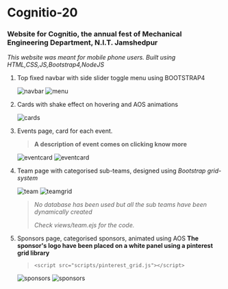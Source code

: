 # Cognitio-20
### Website for Cognitio, the annual fest of Mechanical Engineering Department, N.I.T. Jamshedpur

*This website was meant for mobile phone users. Built using HTML,CSS,JS,Bootstrap4,NodeJS*

1. Top fixed navbar with side slider toggle menu using BOOTSTRAP4
	>
	![navbar](screenshots/1.jpg)  ![menu](screenshots/2.jpg)
2. Cards with shake effect on hovering and AOS animations
	>
	![cards](screenshots/3.jpg)
	>
3. Events page, card for each event. 
	> **A description of event comes on clicking know more**
	>
	![eventcard](screenshots/5.jpg) ![eventcard](screenshots/7.jpg)
4. Team page with categorised sub-teams, designed using *Bootstrap grid-system*
	>
	![team](screenshots/10.jpg) ![teamgrid](screenshots/9.jpg)
	>
	>
	>*No database has been used but all the sub teams have been dynamically created*
	>
	>*Check views/team.ejs for the code.*

5. Sponsors page, categorised sponsors, animated using AOS
	**The sponsor's logo have been placed on a white panel using a pinterest grid library**
	>
	> ```<script src="scripts/pinterest_grid.js"></script> ```
	>
	![sponsors](screenshots/13.jpg) ![sponsors](screenshots/12.jpg) 


   